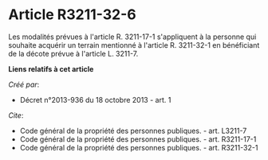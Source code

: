 # Article R3211-32-6

Les modalités prévues à l'article R. 3211-17-1 s'appliquent à la personne qui souhaite acquérir un terrain mentionné à
l'article R. 3211-32-1 en bénéficiant de la décote prévue à l'article L. 3211-7.

**Liens relatifs à cet article**

_Créé par_:

  - Décret n°2013-936 du 18 octobre 2013 - art. 1

_Cite_:

  - Code général de la propriété des personnes publiques. - art. L3211-7
  - Code général de la propriété des personnes publiques. - art. R3211-17-1
  - Code général de la propriété des personnes publiques. - art. R3211-32-1
